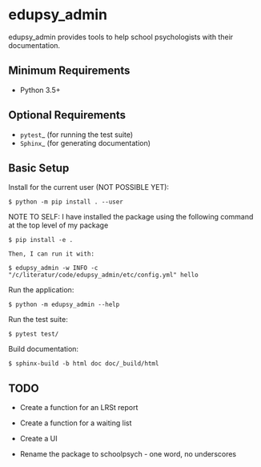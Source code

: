 # edupsy_admin

edupsy_admin provides tools to help school psychologists with their
documentation.

## Minimum Requirements

- Python 3.5+

## Optional Requirements

- `pytest`\_ (for running the test suite)
- `Sphinx`\_ (for generating documentation)

## Basic Setup

Install for the current user (NOT POSSIBLE YET):

    $ python -m pip install . --user

NOTE TO SELF: I have installed the package using the following command at the
top level of my package

    $ pip install -e .

    Then, I can run it with:

    $ edupsy_admin -w INFO -c "/c/literatur/code/edupsy_admin/etc/config.yml" hello

Run the application:

    $ python -m edupsy_admin --help

Run the test suite:

    $ pytest test/

Build documentation:

    $ sphinx-build -b html doc doc/_build/html

## TODO

- Create a function for an LRSt report

- Create a function for a waiting list

- Create a UI

- Rename the package to schoolpsych - one word, no underscores

